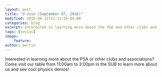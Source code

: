 ```yaml
---
layout: post
title: "U-Join (September 07, 2016)"
modified: 2016-08-31T11:11:55-04:00
categories: blog
excerpt: Interested in learning more about the PSA and other clubs and associations? Come visit our table at U-Join!
tags: [social]
image:
    feature:  
author: perrin
---
```


Interested in learning more about the PSA or other clubs and associations? Come visit our table from 11:00am to 3:00pm in the SUB to learn more about us and see cool physics demos!